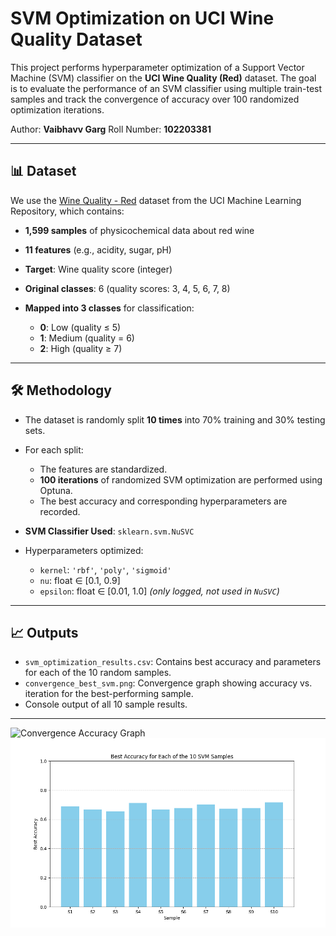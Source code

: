 # SVM Optimization on UCI Wine Quality Dataset

This project performs hyperparameter optimization of a Support Vector Machine (SVM) classifier on the **UCI Wine Quality (Red)** dataset. The goal is to evaluate the performance of an SVM classifier using multiple train-test samples and track the convergence of accuracy over 100 randomized optimization iterations.

Author: **Vaibhavv Garg**
Roll Number: **102203381**

---

## 📊 Dataset

We use the [Wine Quality - Red](https://archive.ics.uci.edu/ml/machine-learning-databases/wine-quality/winequality-red.csv) dataset from the UCI Machine Learning Repository, which contains:

* **1,599 samples** of physicochemical data about red wine
* **11 features** (e.g., acidity, sugar, pH)
* **Target**: Wine quality score (integer)
* **Original classes**: 6 (quality scores: 3, 4, 5, 6, 7, 8)
* **Mapped into 3 classes** for classification:

  * **0**: Low (quality ≤ 5)
  * **1**: Medium (quality = 6)
  * **2**: High (quality ≥ 7)

---

## 🛠️ Methodology

* The dataset is randomly split **10 times** into 70% training and 30% testing sets.
* For each split:

  * The features are standardized.
  * **100 iterations** of randomized SVM optimization are performed using Optuna.
  * The best accuracy and corresponding hyperparameters are recorded.
* **SVM Classifier Used**: `sklearn.svm.NuSVC`
* Hyperparameters optimized:

  * `kernel`: `'rbf'`, `'poly'`, `'sigmoid'`
  * `nu`: float ∈ \[0.1, 0.9]
  * `epsilon`: float ∈ \[0.01, 1.0] *(only logged, not used in `NuSVC`)*

---

## 📈 Outputs

* `svm_optimization_results.csv`: Contains best accuracy and parameters for each of the 10 random samples.
* `convergence_best_svm.png`: Convergence graph showing accuracy vs. iteration for the best-performing sample.
* Console output of all 10 sample results.

---

![Convergence Accuracy Graph](convergence_best_svm.png)
![Results Table](svm_optimization_results.png)
